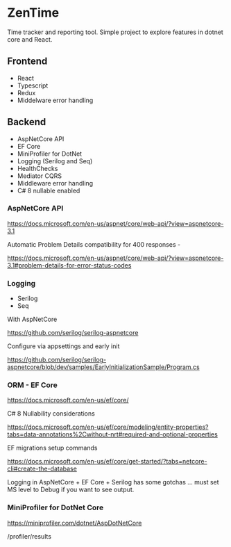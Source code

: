 # ZenTime

Time tracker and reporting tool. Simple project to explore features in dotnet core and React.

## Frontend

- React
- Typescript
- Redux
- Middelware error handling

## Backend

- AspNetCore API
- EF Core
- MiniProfiler for DotNet
- Logging (Serilog and Seq)
- HealthChecks
- Mediator CQRS
- Middleware error handling
- C# 8 nullable enabled

### AspNetCore API

https://docs.microsoft.com/en-us/aspnet/core/web-api/?view=aspnetcore-3.1

Automatic Problem Details compatibility for 400 responses -

https://docs.microsoft.com/en-us/aspnet/core/web-api/?view=aspnetcore-3.1#problem-details-for-error-status-codes

### Logging

- Serilog
- Seq

With AspNetCore

https://github.com/serilog/serilog-aspnetcore

Configure via appsettings and early init

https://github.com/serilog/serilog-aspnetcore/blob/dev/samples/EarlyInitializationSample/Program.cs

### ORM - EF Core

https://docs.microsoft.com/en-us/ef/core/

C# 8 Nullability considerations

https://docs.microsoft.com/en-us/ef/core/modeling/entity-properties?tabs=data-annotations%2Cwithout-nrt#required-and-optional-properties

EF migrations setup commands

https://docs.microsoft.com/en-us/ef/core/get-started/?tabs=netcore-cli#create-the-database

Logging in AspNetCore + EF Core + Serilog has some gotchas ... must set MS level to Debug if you want to see output.

### MiniProfiler for DotNet Core

https://miniprofiler.com/dotnet/AspDotNetCore

/profiler/results
